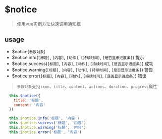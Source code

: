 # $notice

> 使用vue实例方法快速调用通知框

## usage

* $notice(`参数对象`)
* $notice.info(`[标题]`, `[内容]`, `[动作]`, `[持续时间]`, `[是否显示进度条]`) 提示
* $notice.success(`[标题]`, `[内容]`, `[动作]`, `[持续时间]`, `[是否显示进度条]`) 成功
* $notice.warning(`[标题]`, `[内容]`, `[动作]`, `[持续时间]`, `[是否显示进度条]`) 警告
* $notice.error(`[标题]`, `[内容]`, `[动作]`, `[持续时间]`, `[是否显示进度条]`) 错误

> `参数对象`支持`icon`、`title`、`content`、`actions`、`duration`、`progress`属性

```javascript
  this.$notice({
    title: '标题',
    content: '内容'
  })

  this.$notice.info('标题', '内容')
  this.$notice.success('标题', '内容')
  this.$notice.warning('标题', '内容')
  this.$notice.error('标题', '内容')
```